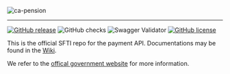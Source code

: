 <!-- ![SFTI_Banner](https://user-images.githubusercontent.com/116151702/232762217-ac254483-0d25-4234-857b-376ff8dbb1e7.png) -->
![ca-pension](https://github.com/swissfintechinnovations/ca-pension/assets/116151702/5e48dc93-380a-4db6-870f-814dc7bbc793)


---
[![GitHub release](https://img.shields.io/github/release/swissfintechinnovations/ca-bvg)](https://github.com/swissfintechinnovations/ca-bvg/releases/)
![GitHub checks](https://img.shields.io/github/checks-status/swissfintechinnovations/ca-bvg/main)
![Swagger Validator](https://img.shields.io/swagger/valid/3.0?specUrl=https%3A%2F%2Fraw.githubusercontent.com%2FOAI%2FOpenAPI-Specification%2Fmaster%2Fexamples%2Fv2.0%2Fjson%2Fpetstore-expanded.json)
[![GitHub license](https://img.shields.io/github/license/swissfintechinnovations/ca-bvg)](https://github.com/swissfintechinnovations/ca-bvg/blob/main/LICENSE)

This is the official SFTI repo for the payment API. Documentations may be found in the [Wiki](https://github.com/swissfintechinnovations/ca-bvg/wiki).

We refer to the [offical government website](https://www.kmu.admin.ch/kmu/de/home/praktisches-wissen/personal/personalmanagement/pflichten-der-arbeitgebenden/sozialversicherungen/pensionskasse-bvg.html) for more information.

<!-- An easy-to-read representation of the Payment/XS2A APIs is accessible via the following links: -->

